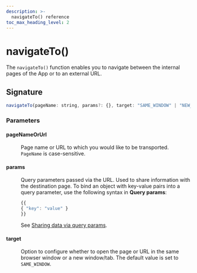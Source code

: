 ```yaml
---
description: >-
  navigateTo() reference
toc_max_heading_level: 2
---
```


# navigateTo()

The `navigateTo()` function enables you to navigate between the internal pages of the App or to an external URL. 


## Signature

```javascript
navigateTo(pageName: string, params?: {}, target: "SAME_WINDOW" | "NEW_WINDOW"): Promise
```

### Parameters

#### pageNameOrUrl

<dd>

Page name or URL to which you would like to be transported. `PageName` is case-sensitive.

</dd>

#### params

<dd>

Query parameters passed via the URL. Used to share information with the destination page. 
To bind an object with key-value pairs into a query parameter, use the following syntax in **Query params**:

```jsx
{{
{ "key": "value" }
}}
```
See [Sharing data via query params](/advanced-concepts/sharing-data-across-pages#sharing-data-via-query-params).

</dd>

#### target

<dd>


Option to configure whether to open the page or URL in the same browser window or a new window/tab. The default value is set to `SAME_WINDOW`.

</dd>

